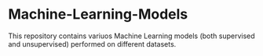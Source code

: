 # Machine-Learning-Models
This repository contains variuos Machine Learning models (both supervised and unsupervised) performed on different datasets.
